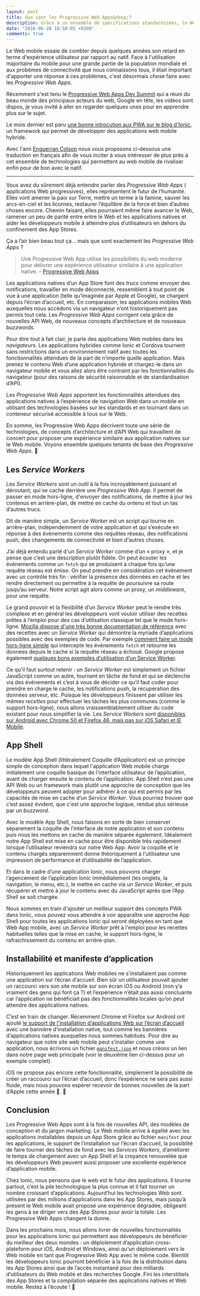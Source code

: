 ```yaml
---
layout: post
title: Que sont les Progressive Web Apps&nbsp;?
description: Grâce à un ensemble de spécifications standardisées, le Web mobile peut enfin rivaliser pour de bon avec le Web natif.
date: "2016-06-28 16:50:05 +0200"
comments: true
---
```


Le Web mobile essaie de combler depuis quelques années son retard en terme d'expérience utilisateur par rapport au natif. Face à l'utilisation majoritaire du mobile pour une grande partie de la population mondiale et aux probèmes de connectivité que nous connaissons tous, il était important d'apporter une réponse à ces problèmes, c'est désormais chose faire avec les _Progressive Web Apps_.

Récemment s'est tenu le [Progressive Web Apps Dev Summit](https://events.withgoogle.com/progressive-web-app-dev-summit/) qui a réuni du beau monde des principaux acteurs du web, Google en tête, les vidéos sont dispos, je vous invité à aller en regarder quelques unes pour en apprendre plus sur le sujet.

Le mois dernier est paru [une bonne introcution aux PWA sur le blog d'Ionic](http://blog.ionic.io/what-is-a-progressive-web-app/), un framework qui permet de développer des applications web mobile hybride.

Avec l'ami [Enguerran Colson](https://blog.ticabri.com/2016/06/28/le-web-progresse-grace-aux-progressive-web-apps/) nous vous proposons ci-dessous une traduction en français afin de vous inciter à vous intéresser de plus près à cet ensemble de technologies qui permettent au web mobile de rivaliser enfin pour de bon avec le natif.

<!-- excerpt -->

------

Vous avez du sûrement déjà entendre parler des _Progressive Web Apps_ ( applications Web progressives), elles représentent le futur de l’humanité. Elles vont amener la paix sur Terre, mettre un terme à la famine, sauver les arcs-en-ciel et les licornes, restaurer l’équilibre de la force et bien d’autres choses encore. Chemin faisant, elles pourraient même faire avancer le Web, ramener un peu de parité entre entre le Web et les applications natives et aider les développeurs mobile à atteindre plus d’utilisateurs en dehors du confinement des App Stores.

Ça a l’air bien beau tout ça… mais que sont exactement les _Progressive Web Apps_ ?

> Une Progressive Web App utilise les possibilités du web moderne pour délivrer une expérience utilisateur similaire à une application native. – [Progressive Web Apps](https://developers.google.com/web/progressive-web-apps)

Les applications natives d’un App Store font des trucs comme envoyer des notifications, travailler en mode déconnecté, ressemblent à tout point de vue à une application (telle qu’imaginée par Apple et Google), se chargent depuis l’écran d’accueil, etc. En comparaison, les applications mobiles Web auxquelles nous accèdons via un navigateur n’ont historiquement pas permis tout cela. Les _Progressive Web Apps_ corrigent cela grâce de nouvelles API Web, de nouveaux concepts d’architecture et de nouveaux _buzzwords_.

Pour être tout à fait clair, je parle des applications Web mobiles dans les _navigateurs_. Les applications hybrides comme Ionic et Cordova tournent sans restrictions dans un environnement natif avec toutes les fonctionnalités attendues de la part de n’importe quelle application. Mais prenez le contenu Web d’une application hybride et chargez-le dans un navigateur mobile et vous allez alors être contraint par les fonctionnalités du navigateur (pour des raisons de sécurité raisonnable et de standardisation d’API).

Les _Progressive Web Apps_ apportent les fonctionnalités attendues des applications natives à l’expérience de navigation Web dans un mobile en utilisant des technologies basées sur les standards et en tournant dans un conteneur sécurisé accessible à tous sur le Web.

En somme, les Progressive Web Apps décrivent toute une série de technologies, de concepts d’architecture et d’API Web qui travaillent de concert pour proposer une expérience similaire aux application natives sur le Web mobile.
Voyons ensemble quelques tenants de base des _Progressive Web Apps_.

## Les _Service Workers_

Les _Service Workers_ sont un outil à la fois incroyablement puissant et déroutant, qui se cache derrière une _Progressive Web App_. Il permet de passer en mode hors-ligne, d'envoyer des notifications, de mettre à jour les contenus en arrière-plan, de mettre en cache du ontenu et tout un tas d’autres trucs.

Dit de manière simple, un _Service Worker_ est un script qui tourne en arrière-plan, indépendemment de votre application et qui s’exécute en réponse à des événements comme des requêtes réseau, des notifications push, des changements de connectivité et bien d'autres choses.

J’ai déjà entendu parlé d'un _Service Worker_ comme d’un « proxy », et je pense que c’est une description plutôt fidèle. On peut écouter les événements comme un `fetch` qui se produisent à chaque fois qu’une requête réseau est émise. On peut prendre en considération cet événement avec un contrôle très fin : vérifier la présence des données en cache et les rendre directement ou permettre à la requête de poursuivre sa route jusqu’au serveur. Notre script agit alors comme un proxy, un _middleware_, pour une requête.

Le grand pouvoir et la flexibilité d’un _Service Worker_ peut le rendre très complexe et en général les développeurs vont vouloir utiliser des recettes prêtes à l’emploi pour des cas d’utilisation classique tel que le mode hors-ligne. [Mozilla dispose d'une très bonne documentation de référence](https://serviceworke.rs/) avec des recettes avec un _Service Worker_ qui démontre la myriade d’applications possibles avec des exemples de code. Par exemple [comment faire un mode hors-ligne simple](https://serviceworke.rs/offline-fallback_service-worker_doc.html) qui intercepte les événements `fetch` et retourne les données depuis le cache si la requête réseau a échoué. Google propose également [quelques bons exemples d’utilisation d’un Service Worker](https://github.com/GoogleChrome/samples/tree/gh-pages/service-worker).

Ce qu'il faut surtout retenir : un _Service Worker_ est simplement un fichier JavaScript comme un autre, tournant en tâche de fond et qui se déclenche via des événements et c’est à vous de décider ce qu’il faut coder pour prendre en charge le cache, les notifications push, la récupération des données serveur, etc. Puisque les développeurs finissent par utiliser les mêmes _recettes_ pour effectuer les tâches les plus communes (comme le support hors-ligne), nous allons vraissemblablement utliser du code existant pour nous simplifier la vie. Les _Service Workers_ sont [disponibles sur Android avec Chrome 50 et Firefox 46, mais pas sur iOS Safari et IE Mobile](http://caniuse.com/#feat=serviceworkers).

## App Shell

Le modèle App Shell (littéralement Coquille d’Application) est un principe simple de conception dans lequel l'application Web mobile charge initialement une coquille basique de l’interface utilisateur de l’application, avant de charger ensuite le contenu de l’application. App Shell n’est pas une API Web ou un framework mais plutôt une approche de conception que les développeurs peuvent adopter pour adhérer à ce qui est permis par les capacités de mise en cache d’un _Service Worker_. Vous pourriez trouver que c’est assez évident, que c'est une approche logique, rendue plus sérieuse par un _buzzword_.

Avec le modèle App Shell, nous faisons en sorte de bien conserver séparement la coquille de l’interface de notre application et son contenu puis nous les mettons en cache de manière séparée également. Idéalement notre App Shell est mise en cache pour être disponible très rapidement lorsque l’utilisateur reviendra sur notre Web App. Avoir la coquille et le contenu chargés séparemment donne théoriquement à l’utilisateur une impression  de performance et d’utilisabilité de l’application.

Et dans le cadre d’une application Ionic, nous pouvons charger l’agencement de l’application Ionic immédiatement (les onglets, la navigation, le menu, etc.), le mettre en cache via un _Service Worker_, et puis récupérer et mettre à jour le contenu avec du JavaScript après que l’App Shell se soit chargée.

Nous sommes en train d'ajouter un meilleur support des concepts PWA dans Ionic, vous pouvez vous attendre à voir apparaître une approche App Shell pour toutes les applications Ionic qui seront déployées en tant que Web App mobile, avec un _Service Worker_ prêt à l'emploi pour les recettes habituelles telles que la mise en cache, le support hors-ligne, le rafraichissement du contenu en arrière-plan.

## Installabilité et manifeste d’application

Historiquement les applications Web mobiles ne s'installaient pas comme une application sur l’écran d’accueil. Bien sûr un utilisateur pouvait ajouter un raccourci vers son site mobile sur son écran iOS ou Android (non y’a vraiment des gens qui font ça ?) et l’expérience n’était pas aussi concluante car l’application ne bénéficiait pas des fonctionnalités locales qu’on peut attendre des applications natives.

C’est en train de changer. Récemment Chrome et Firefox sur Android ont ajouté [le support de l'installation d’applications Web sur l’écran d’accueil](https://developers.google.com/web/updates/2014/11/Support-for-installable-web-apps-with-webapp-manifest-in-chrome-38-for-Android?hl=en) avec une bannière d’installation native, tout comme les bannières d’applications natives auxquelles nous sommes habitués. Pour dire au navigateur que notre site web mobile peut s’installer comme une application, nous écrivons un fichier [`manifest.json`](https://github.com/GoogleChrome/samples/blob/gh-pages/web-application-manifest/manifest.json) et nous créons un lien dans notre page web principale (voir le deuxième lien ci-dessus pour un exemple complet).

iOS ne propose pas encore cette fonctionnalité, simplement la possibilité de créer un raccourci sur l’écran d’accueil, donc l’expérience ne sera pas aussi fluide, mais nous pouvons espérer recevoir de bonnes nouvelles de la part d’Apple cette année 🍪.

## Conclusion

Les Progressive Web Apps sont à la fois de nouvelles API, des modèles de conception et du jargon marketing. Le Web mobile arrive à égalité avec les applications installables depuis un App Store grâce au fichier `manifest` pour les applications, le support de l’installation sur l’écran d’accueil, la possiblité de faire tourner des tâches de fond avec les _Services Workers_, d’améliorer le temps de chargement avec un App Shell et la croyance renouvelée que les développeurs Web peuvent aussi proposer une excellente expérience d’application mobile.

Chez Ionic, nous pensons que le web est le futur des applications. Il tourne partout, c’est la pile technologique la plus connue et il fait tourner un nombre croissant d’applications. Aujourd’hui les technologies Web sont utilisées par des millions d’applications dans les App Stores, mais jusqu’à présent le Web mobile avait proposé une expérience dégradée, obligeant les gens à se diriger vers des App Stores pour avoir la totale. Les Progressive Web Apps changent la donne.

Dans les prochains mois, nous allons livrer de nouvelles fonctionnalités pour les applications Ionic qui permettent aux développeurs de bénéficier du meilleur des deux mondes : un déploiement d’application cross-plateform pour iOS, Android et Windows, ainsi qu’un déploiement vers le Web mobile en tant que Progressive Web App avec le même code. Bientôt les développeurs Ionic pourront bénéficier à la fois de la distribution dans les App Stores ainsi que de l’accès instantané pour des milliards d’utilisateurs du Web mobile et des recherches Google. Fini les interstitiels des App Stores et la compilation séparée des applications natives et Web mobile. Restez à l’écoute ! 🤘
